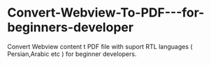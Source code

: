 # Convert-Webview-To-PDF---for-beginners-developer
Convert Webview content t PDF file with suport RTL languages ( Persian,Arabic etc ) for beginner developers.
